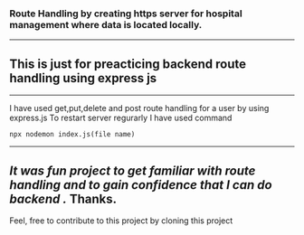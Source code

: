 ### Route Handling by creating https server for hospital management where data is located locally.
---
##  This is just for preacticing backend route handling using express js 
--- 
I have used get,put,delete and post route handling for a user  by using express.js
To restart server regurarly I have used command
```
npx nodemon index.js(file name)
```

--- 
*It was fun project to get familiar with route handling and to gain confidence that I can do backend .*
Thanks.
---
Feel, free to contribute to this project by cloning this project 
